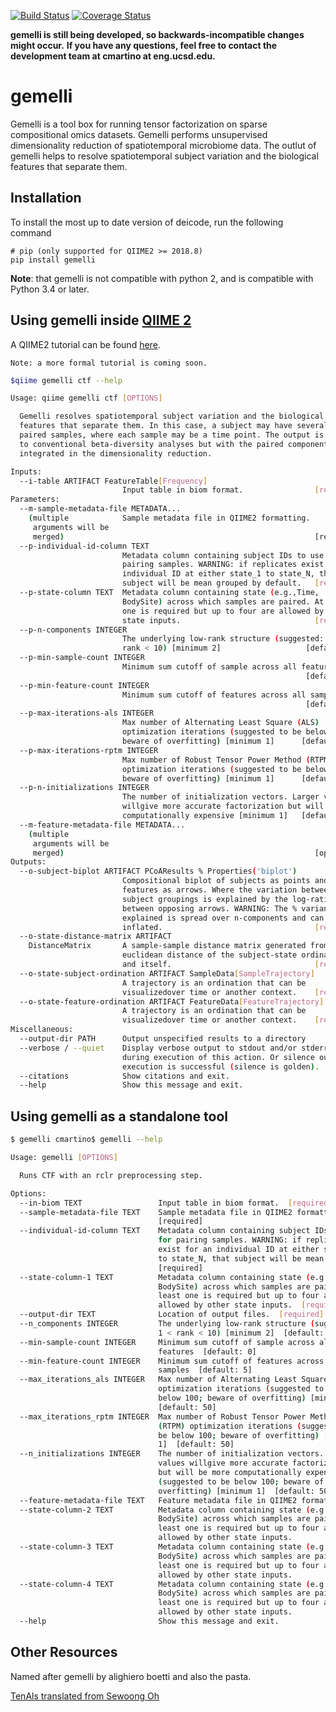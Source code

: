 [![Build Status](https://travis-ci.org/cameronmartino/gemelli.svg?branch=master)](https://travis-ci.org/cameronmartino/gemelli)
[![Coverage Status](https://coveralls.io/repos/github/cameronmartino/gemelli/badge.svg?branch=master)](https://coveralls.io/github/cameronmartino/gemelli?branch=master)

**gemelli is still being developed, so backwards-incompatible changes might occur.**
**If you have any questions, feel free to contact the development team at cmartino at eng.ucsd.edu.**

# gemelli

Gemelli is a tool box for running tensor factorization on sparse compositional omics datasets. Gemelli performs unsupervised dimensionality reduction of spatiotemporal microbiome data. The outlut of gemelli helps to resolve spatiotemporal subject variation and the biological features that separate them. 

## Installation

To install the most up to date version of deicode, run the following command

    # pip (only supported for QIIME2 >= 2018.8)
    pip install gemelli

**Note**: that gemelli is not compatible with python 2, and is compatible with Python 3.4 or later. 

## Using gemelli  inside [QIIME 2](https://qiime2.org/)

A QIIME2 tutorial can be found [here](https://github.com/cameronmartino/gemelli/ipynb/tutorials/QIIME2-jansson-ibd-tutorial.md).

`Note: a more formal tutorial is coming soon.`

```bash
$qiime gemelli ctf --help

Usage: qiime gemelli ctf [OPTIONS]

  Gemelli resolves spatiotemporal subject variation and the biological
  features that separate them. In this case, a subject may have several
  paired samples, where each sample may be a time point. The output is akin
  to conventional beta-diversity analyses but with the paired component
  integrated in the dimensionality reduction.

Inputs:
  --i-table ARTIFACT FeatureTable[Frequency]
                         Input table in biom format.                [required]
Parameters:
  --m-sample-metadata-file METADATA...
    (multiple            Sample metadata file in QIIME2 formatting.
     arguments will be   
     merged)                                                        [required]
  --p-individual-id-column TEXT
                         Metadata column containing subject IDs to use for
                         pairing samples. WARNING: if replicates exist for an
                         individual ID at either state_1 to state_N, that
                         subject will be mean grouped by default.   [required]
  --p-state-column TEXT  Metadata column containing state (e.g.,Time,
                         BodySite) across which samples are paired. At least
                         one is required but up to four are allowed by other
                         state inputs.                              [required]
  --p-n-components INTEGER
                         The underlying low-rank structure (suggested: 2 <
                         rank < 10) [minimum 2]                   [default: 3]
  --p-min-sample-count INTEGER
                         Minimum sum cutoff of sample across all features
                                                                  [default: 0]
  --p-min-feature-count INTEGER
                         Minimum sum cutoff of features across all samples
                                                                  [default: 0]
  --p-max-iterations-als INTEGER
                         Max number of Alternating Least Square (ALS)
                         optimization iterations (suggested to be below 100;
                         beware of overfitting) [minimum 1]      [default: 25]
  --p-max-iterations-rptm INTEGER
                         Max number of Robust Tensor Power Method (RTPM)
                         optimization iterations (suggested to be below 100;
                         beware of overfitting) [minimum 1]      [default: 25]
  --p-n-initializations INTEGER
                         The number of initialization vectors. Larger values
                         willgive more accurate factorization but will be more
                         computationally expensive [minimum 1]   [default: 25]
  --m-feature-metadata-file METADATA...
    (multiple            
     arguments will be   
     merged)                                                        [optional]
Outputs:
  --o-subject-biplot ARTIFACT PCoAResults % Properties('biplot')
                         Compositional biplot of subjects as points and
                         features as arrows. Where the variation between
                         subject groupings is explained by the log-ratio
                         between opposing arrows. WARNING: The % variance
                         explained is spread over n-components and can be
                         inflated.                                  [required]
  --o-state-distance-matrix ARTIFACT
    DistanceMatrix       A sample-sample distance matrix generated from the
                         euclidean distance of the subject-state ordinations
                         and itself.                                [required]
  --o-state-subject-ordination ARTIFACT SampleData[SampleTrajectory]
                         A trajectory is an ordination that can be
                         visualizedover time or another context.    [required]
  --o-state-feature-ordination ARTIFACT FeatureData[FeatureTrajectory]
                         A trajectory is an ordination that can be
                         visualizedover time or another context.    [required]
Miscellaneous:
  --output-dir PATH      Output unspecified results to a directory
  --verbose / --quiet    Display verbose output to stdout and/or stderr
                         during execution of this action. Or silence output if
                         execution is successful (silence is golden).
  --citations            Show citations and exit.
  --help                 Show this message and exit.

```

## Using gemelli as a standalone tool

```bash
$ gemelli cmartino$ gemelli --help

Usage: gemelli [OPTIONS]

  Runs CTF with an rclr preprocessing step.

Options:
  --in-biom TEXT                 Input table in biom format.  [required]
  --sample-metadata-file TEXT    Sample metadata file in QIIME2 formatting.
                                 [required]
  --individual-id-column TEXT    Metadata column containing subject IDs to use
                                 for pairing samples. WARNING: if replicates
                                 exist for an individual ID at either state_1
                                 to state_N, that subject will be mean grouped.
                                 [required]
  --state-column-1 TEXT          Metadata column containing state (e.g.,Time,
                                 BodySite) across which samples are paired. At
                                 least one is required but up to four are
                                 allowed by other state inputs.  [required]
  --output-dir TEXT              Location of output files.  [required]
  --n_components INTEGER         The underlying low-rank structure (suggested:
                                 1 < rank < 10) [minimum 2]  [default: 3]
  --min-sample-count INTEGER     Minimum sum cutoff of sample across all
                                 features  [default: 0]
  --min-feature-count INTEGER    Minimum sum cutoff of features across all
                                 samples  [default: 5]
  --max_iterations_als INTEGER   Max number of Alternating Least Square (ALS)
                                 optimization iterations (suggested to be
                                 below 100; beware of overfitting) [minimum 1]
                                 [default: 50]
  --max_iterations_rptm INTEGER  Max number of Robust Tensor Power Method
                                 (RTPM) optimization iterations (suggested to
                                 be below 100; beware of overfitting) [minimum
                                 1]  [default: 50]
  --n_initializations INTEGER    The number of initialization vectors. Larger
                                 values willgive more accurate factorization
                                 but will be more computationally expensive
                                 (suggested to be below 100; beware of
                                 overfitting) [minimum 1]  [default: 50]
  --feature-metadata-file TEXT   Feature metadata file in QIIME2 formatting.
  --state-column-2 TEXT          Metadata column containing state (e.g.,Time,
                                 BodySite) across which samples are paired. At
                                 least one is required but up to four are
                                 allowed by other state inputs.
  --state-column-3 TEXT          Metadata column containing state (e.g.,Time,
                                 BodySite) across which samples are paired. At
                                 least one is required but up to four are
                                 allowed by other state inputs.
  --state-column-4 TEXT          Metadata column containing state (e.g.,Time,
                                 BodySite) across which samples are paired. At
                                 least one is required but up to four are
                                 allowed by other state inputs.
  --help                         Show this message and exit.

```

## Other Resources

Named after gemelli by alighiero boetti and also the pasta. 

[TenAls translated from Sewoong Oh](http://swoh.web.engr.illinois.edu/software/optspace/code.html)
